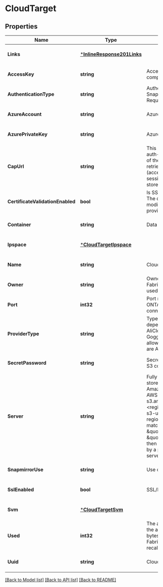 # CloudTarget

## Properties
Name | Type | Description | Notes
------------ | ------------- | ------------- | -------------
**Links** | [***InlineResponse201Links**](inline_response_201__links.md) |  | [optional] [default to null]
**AccessKey** | **string** | Access key ID for AWS_S3 and other S3 compatible provider types. | [optional] [default to null]
**AuthenticationType** | **string** | Authentication used to access the target. Snapmirror does not yet support CAP. Required in POST. | [optional] [default to null]
**AzureAccount** | **string** | Azure account | [optional] [default to null]
**AzurePrivateKey** | **string** | Azure access key | [optional] [default to null]
**CapUrl** | **string** | This parameter is available only when auth-type is CAP. It specifies a full URL of the request to a CAP server for retrieving temporary credentials (access-key, secret-pasword, and session token) for accessing the object store. | [optional] [default to null]
**CertificateValidationEnabled** | **bool** | Is SSL/TLS certificate validation enabled? The default value is true. This can only be modified for SGWS and IBM_COS provider types. | [optional] [default to null]
**Container** | **string** | Data bucket/container name | [optional] [default to null]
**Ipspace** | [***CloudTargetIpspace**](cloud_target_ipspace.md) |  | [optional] [default to null]
**Name** | **string** | Cloud target name | [optional] [default to null]
**Owner** | **string** | Owner of the target. Allowed values are FabricPool or SnapMirror. A target can be used by only one feature. | [optional] [default to null]
**Port** | **int32** | Port number of the object store that ONTAP uses when establishing a connection. Required in POST. | [optional] [default to null]
**ProviderType** | **string** | Type of cloud provider. Allowed values depend on owner type. For FabricPool, AliCloud, AWS_S3, Azure_Cloud, GoggleCloud, IBM_COS, and SGWS are allowed. For SnapMirror, the valid values are AWS_S3 or SGWS. | [optional] [default to null]
**SecretPassword** | **string** | Secret access key for AWS_S3 and other S3 compatible provider types. | [optional] [default to null]
**Server** | **string** | Fully qualified domain name of the object store server. Required on POST.  For Amazon S3, server name must be an AWS regional endpoint in the format s3.amazonaws.com or s3-&lt;region&gt;.amazonaws.com, for example, s3-us-west-2.amazonaws.com. The region of the server and the bucket must match. For Azure, if the server is a \&quot;blob.core.windows.net\&quot; or a \&quot;blob.core.usgovcloudapi.net\&quot;, then a value of azure-account followed by a period is added in front of the server. | [optional] [default to null]
**SnapmirrorUse** | **string** | Use of the cloud target by SnapMirror. | [optional] [default to null]
**SslEnabled** | **bool** | SSL/HTTPS enabled or not | [optional] [default to null]
**Svm** | [***CloudTargetSvm**](cloud_target_svm.md) |  | [optional] [default to null]
**Used** | **int32** | The amount of cloud space used by all the aggregates attached to the target, in bytes. This field is only populated for FabricPool targets. The value is recalculated once every 5 minutes. | [optional] [default to null]
**Uuid** | **string** | Cloud target UUID | [optional] [default to null]

[[Back to Model list]](../README.md#documentation-for-models) [[Back to API list]](../README.md#documentation-for-api-endpoints) [[Back to README]](../README.md)



